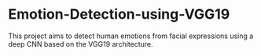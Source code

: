 # Emotion-Detection-using-VGG19
This project aims to detect human emotions from facial expressions using a deep CNN based on the VGG19 architecture. 
